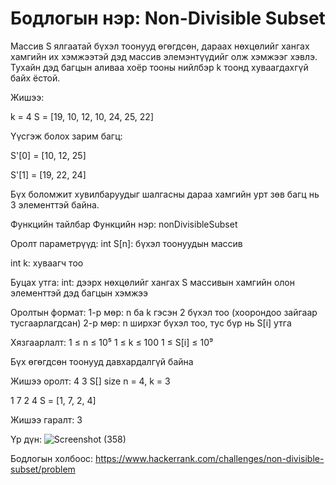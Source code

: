 # Бодлогын нэр: Non-Divisible Subset

Массив S ялгаатай бүхэл тоонууд өгөгдсөн, дараах нөхцөлийг хангах хамгийн их хэмжээтэй дэд массив элемэнтүүдийг олж  хэмжээг хэвлэ. Тухайн дэд багцын аливаа хоёр тооны нийлбэр k тоонд хуваагдахгүй байх ёстой.

Жишээ: 

 k = 4
 S = [19, 10, 12, 10, 24, 25, 22]

Үүсгэж болох зарим багц:

S'[0] = [10, 12, 25]

S'[1] = [19, 22, 24]

 Бүх боломжит хувилбаруудыг шалгасны дараа хамгийн урт зөв багц нь 3 элементтэй байна.
 
 Функцийн тайлбар
 Функцийн нэр: nonDivisibleSubset

 Оролт параметрүүд:
int S[n]: бүхэл тоонуудын массив

int k: хуваагч тоо

  Буцах утга:
int: дээрх нөхцөлийг хангах S массивын хамгийн олон элементтэй дэд багцын хэмжээ

 Оролтын формат:
1-р мөр: n ба k гэсэн 2 бүхэл тоо (хоорондоо зайгаар тусгаарлагдсан)
2-р мөр: n ширхэг бүхэл тоо, тус бүр нь S[i] утга

 Хязгаарлалт:
1 ≤ n ≤ 10⁵
1 ≤ k ≤ 100
1 ≤ S[i] ≤ 10⁹

Бүх өгөгдсөн тоонууд давхардалгүй байна

Жишээ оролт: 
4 3      S[] size n = 4, k = 3

1 7 2 4  S = [1, 7, 2, 4]

Жишээ гаралт:  3

Үр дүн: 
![Screenshot (358)](https://github.com/user-attachments/assets/087e07c1-414a-4c35-9898-eda023455d7b)

Бодлогын холбоос: https://www.hackerrank.com/challenges/non-divisible-subset/problem 











